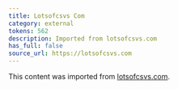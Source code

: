 ```yaml
---
title: Lotsofcsvs Com
category: external
tokens: 562
description: Imported from lotsofcsvs.com
has_full: false
source_url: https://lotsofcsvs.com
---
```


This content was imported from [lotsofcsvs.com](https://lotsofcsvs.com).
